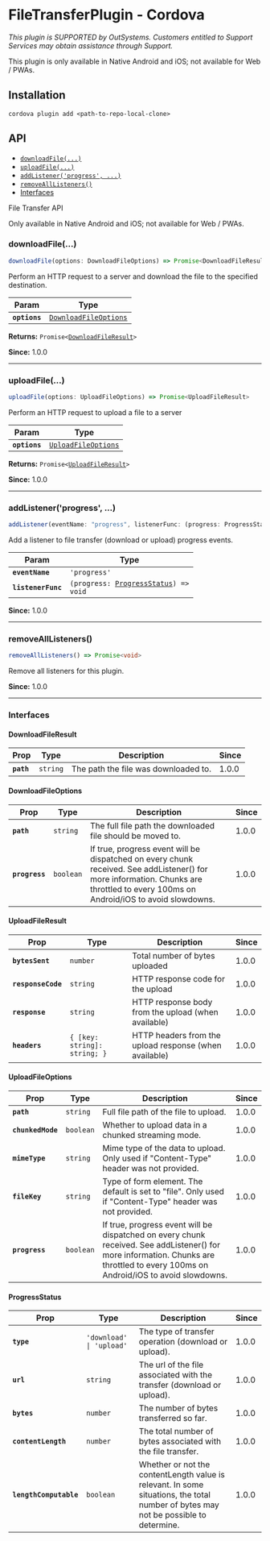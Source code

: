 # FileTransferPlugin - Cordova

*This plugin is SUPPORTED by OutSystems. Customers entitled to Support Services may obtain assistance through Support.*

This plugin is only available in Native Android and iOS; not available for Web / PWAs.

## Installation

```console
cordova plugin add <path-to-repo-local-clone>
```

## API

<docgen-index>

* [`downloadFile(...)`](#downloadfile)
* [`uploadFile(...)`](#uploadfile)
* [`addListener('progress', ...)`](#addlistenerprogress-)
* [`removeAllListeners()`](#removealllisteners)
* [Interfaces](#interfaces)

</docgen-index>


<docgen-api>
<!--Update the source file JSDoc comments and rerun docgen to update the docs below-->

File Transfer API

Only available in Native Android and iOS; not available for Web / PWAs.

### downloadFile(...)

```typescript
downloadFile(options: DownloadFileOptions) => Promise<DownloadFileResult>
```

Perform an HTTP request to a server and download the file to the specified destination.

| Param         | Type                                                                |
| ------------- | ------------------------------------------------------------------- |
| **`options`** | <code><a href="#downloadfileoptions">DownloadFileOptions</a></code> |

**Returns:** <code>Promise&lt;<a href="#downloadfileresult">DownloadFileResult</a>&gt;</code>

**Since:** 1.0.0

--------------------


### uploadFile(...)

```typescript
uploadFile(options: UploadFileOptions) => Promise<UploadFileResult>
```

Perform an HTTP request to upload a file to a server

| Param         | Type                                                            |
| ------------- | --------------------------------------------------------------- |
| **`options`** | <code><a href="#uploadfileoptions">UploadFileOptions</a></code> |

**Returns:** <code>Promise&lt;<a href="#uploadfileresult">UploadFileResult</a>&gt;</code>

**Since:** 1.0.0

--------------------


### addListener('progress', ...)

```typescript
addListener(eventName: "progress", listenerFunc: (progress: ProgressStatus) => void) => Promise<void>
```

Add a listener to file transfer (download or upload) progress events.

| Param              | Type                                                                             |
| ------------------ | -------------------------------------------------------------------------------- |
| **`eventName`**    | <code>'progress'</code>                                                          |
| **`listenerFunc`** | <code>(progress: <a href="#progressstatus">ProgressStatus</a>) =&gt; void</code> |

**Since:** 1.0.0

--------------------


### removeAllListeners()

```typescript
removeAllListeners() => Promise<void>
```

Remove all listeners for this plugin.

**Since:** 1.0.0

--------------------


### Interfaces


#### DownloadFileResult

| Prop       | Type                | Description                          | Since |
| ---------- | ------------------- | ------------------------------------ | ----- |
| **`path`** | <code>string</code> | The path the file was downloaded to. | 1.0.0 |


#### DownloadFileOptions

| Prop           | Type                 | Description                                                                                                                                                                        | Since |
| -------------- | -------------------- | ---------------------------------------------------------------------------------------------------------------------------------------------------------------------------------- | ----- |
| **`path`**     | <code>string</code>  | The full file path the downloaded file should be moved to.                                                                                                                         | 1.0.0 |
| **`progress`** | <code>boolean</code> | If true, progress event will be dispatched on every chunk received. See addListener() for more information. Chunks are throttled to every 100ms on Android/iOS to avoid slowdowns. | 1.0.0 |


#### UploadFileResult

| Prop               | Type                                    | Description                                            | Since |
| ------------------ | --------------------------------------- | ------------------------------------------------------ | ----- |
| **`bytesSent`**    | <code>number</code>                     | Total number of bytes uploaded                         | 1.0.0 |
| **`responseCode`** | <code>string</code>                     | HTTP response code for the upload                      | 1.0.0 |
| **`response`**     | <code>string</code>                     | HTTP response body from the upload (when available)    | 1.0.0 |
| **`headers`**      | <code>{ [key: string]: string; }</code> | HTTP headers from the upload response (when available) | 1.0.0 |


#### UploadFileOptions

| Prop              | Type                 | Description                                                                                                                                                                        | Since |
| ----------------- | -------------------- | ---------------------------------------------------------------------------------------------------------------------------------------------------------------------------------- | ----- |
| **`path`**        | <code>string</code>  | Full file path of the file to upload.                                                                                                                                              | 1.0.0 |
| **`chunkedMode`** | <code>boolean</code> | Whether to upload data in a chunked streaming mode.                                                                                                                                | 1.0.0 |
| **`mimeType`**    | <code>string</code>  | Mime type of the data to upload. Only used if "Content-Type" header was not provided.                                                                                              | 1.0.0 |
| **`fileKey`**     | <code>string</code>  | Type of form element. The default is set to "file". Only used if "Content-Type" header was not provided.                                                                           | 1.0.0 |
| **`progress`**    | <code>boolean</code> | If true, progress event will be dispatched on every chunk received. See addListener() for more information. Chunks are throttled to every 100ms on Android/iOS to avoid slowdowns. | 1.0.0 |


#### ProgressStatus

| Prop                   | Type                                | Description                                                                                                                         | Since |
| ---------------------- | ----------------------------------- | ----------------------------------------------------------------------------------------------------------------------------------- | ----- |
| **`type`**             | <code>'download' \| 'upload'</code> | The type of transfer operation (download or upload).                                                                                | 1.0.0 |
| **`url`**              | <code>string</code>                 | The url of the file associated with the transfer (download or upload).                                                              | 1.0.0 |
| **`bytes`**            | <code>number</code>                 | The number of bytes transferred so far.                                                                                             | 1.0.0 |
| **`contentLength`**    | <code>number</code>                 | The total number of bytes associated with the file transfer.                                                                        | 1.0.0 |
| **`lengthComputable`** | <code>boolean</code>                | Whether or not the contentLength value is relevant. In some situations, the total number of bytes may not be possible to determine. | 1.0.0 |

</docgen-api>